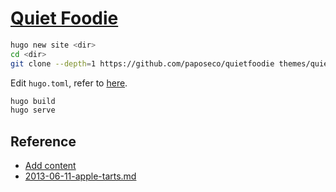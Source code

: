 # [Quiet Foodie](https://github.com/paposeco/quietfoodie)

```sh
hugo new site <dir>
cd <dir>
git clone --depth=1 https://github.com/paposeco/quietfoodie themes/quietfoodie
```

Edit `hugo.toml`, refer to [here](https://github.com/paposeco/quietfoodie?tab=readme-ov-file#configuration).

```sh
hugo build
hugo serve
```

## Reference

- [Add content](https://github.com/paposeco/quietfoodie?tab=readme-ov-file#add-content)
- [2013-06-11-apple-tarts.md](https://github.com/paposeco/quietfoodie/blob/master/exampleSite/content/recipes/2013-06-11-apple-tarts.md?plain=1)